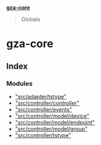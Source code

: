 **[gza-core](README.md)**

> Globals

# gza-core

## Index

### Modules

* ["src/adapter/tstype"](modules/_src_adapter_tstype_.md)
* ["src/controller/controller"](modules/_src_controller_controller_.md)
* ["src/controller/events"](modules/_src_controller_events_.md)
* ["src/controller/model/device"](modules/_src_controller_model_device_.md)
* ["src/controller/model/endpoint"](modules/_src_controller_model_endpoint_.md)
* ["src/controller/model/group"](modules/_src_controller_model_group_.md)
* ["src/controller/tstype"](modules/_src_controller_tstype_.md)

